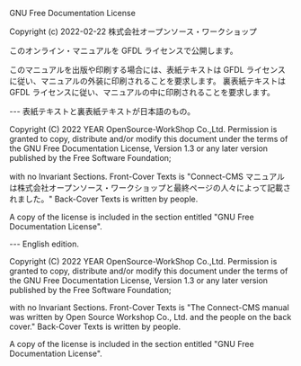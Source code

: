 
GNU Free Documentation License

Copyright (c) 2022-02-22 株式会社オープンソース・ワークショップ

このオンライン・マニュアルを GFDL ライセンスで公開します。

このマニュアルを出版や印刷する場合には、表紙テキストは GFDL ライセンスに従い、マニュアルの外装に印刷されることを要求します。
裏表紙テキストは GFDL ライセンスに従い、マニュアルの中に印刷されることを要求します。

--- 表紙テキストと裏表紙テキストが日本語のもの。

Copyright (C) 2022 YEAR OpenSource-WorkShop Co.,Ltd.
Permission is granted to copy, distribute and/or modify this document
under the terms of the GNU Free Documentation License, Version 1.3
or any later version published by the Free Software Foundation;

with no Invariant Sections.
Front-Cover Texts is "Connect-CMS マニュアル は株式会社オープンソース・ワークショップと最終ページの人々によって記載されました。"
Back-Cover Texts is written by people.

A copy of the license is included in the section entitled "GNU
Free Documentation License".

--- English edition.

Copyright (C) 2022 YEAR OpenSource-WorkShop Co.,Ltd.
Permission is granted to copy, distribute and/or modify this document
under the terms of the GNU Free Documentation License, Version 1.3
or any later version published by the Free Software Foundation;

with no Invariant Sections.
Front-Cover Texts is "The Connect-CMS manual was written by Open Source Workshop Co., Ltd. and the people on the back cover."
Back-Cover Texts is written by people.

A copy of the license is included in the section entitled "GNU
Free Documentation License".

